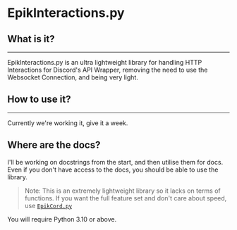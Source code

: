 # EpikInteractions.py
## What is it?
--------------
EpikInteractions.py is an ultra lightweight library for handling HTTP Interactions for Discord's API Wrapper, removing the need to use the Websocket Connection, and being very light.

## How to use it?
------------------
Currently we're working it, give it a week.

## Where are the docs?
I'll be working on docstrings from the start, and then utilise them for docs. Even if you don't have access to the docs, you should be able to use the library.


> Note: This is an extremely lightweight library so it lacks on terms of functions. If you want the full feature set and don't care about speed, use [`EpikCord.py`](https://github.com/EpikCord/EpikCord.py)

You will require Python 3.10 or above.
